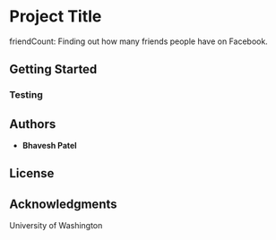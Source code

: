 # Project Title

friendCount:  Finding out how many friends people have on Facebook.

## Getting Started

### Testing

## Authors

* **Bhavesh Patel**

## License

## Acknowledgments

University of Washington

